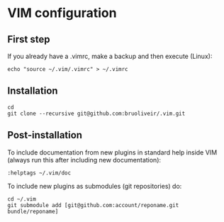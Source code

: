 VIM configuration
=================

## First step

If you already have a .vimrc, make a backup and then execute (Linux):

    echo "source ~/.vim/.vimrc" > ~/.vimrc

## Installation

    cd
    git clone --recursive git@github.com:bruoliveir/.vim.git


## Post-installation

To include documentation from new plugins in standard help inside VIM
(always run this after including new documentation):

    :helptags ~/.vim/doc

To include new plugins as submodules (git repositories) do:

    cd ~/.vim
    git submodule add [git@github.com:account/reponame.git bundle/reponame]
